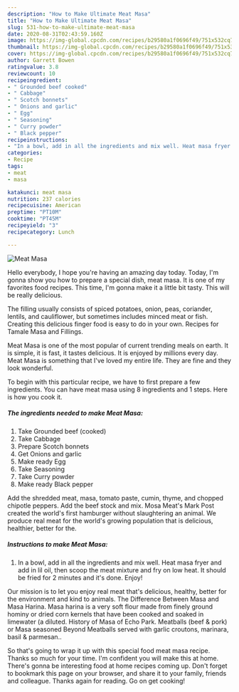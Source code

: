 ```yaml
---
description: "How to Make Ultimate Meat Masa"
title: "How to Make Ultimate Meat Masa"
slug: 531-how-to-make-ultimate-meat-masa
date: 2020-08-31T02:43:59.160Z
image: https://img-global.cpcdn.com/recipes/b29580a1f0696f49/751x532cq70/meat-masa-recipe-main-photo.jpg
thumbnail: https://img-global.cpcdn.com/recipes/b29580a1f0696f49/751x532cq70/meat-masa-recipe-main-photo.jpg
cover: https://img-global.cpcdn.com/recipes/b29580a1f0696f49/751x532cq70/meat-masa-recipe-main-photo.jpg
author: Garrett Bowen
ratingvalue: 3.8
reviewcount: 10
recipeingredient:
- " Grounded beef cooked"
- " Cabbage"
- " Scotch bonnets"
- " Onions and garlic"
- " Egg"
- " Seasoning"
- " Curry powder"
- " Black pepper"
recipeinstructions:
- "In a bowl, add in all the ingredients and mix well. Heat masa fryer and add in lil oil, then scoop the meat mixture and fry on low heat. It should be fried for 2 minutes and it&#39;s done. Enjoy!"
categories:
- Recipe
tags:
- meat
- masa

katakunci: meat masa 
nutrition: 237 calories
recipecuisine: American
preptime: "PT10M"
cooktime: "PT45M"
recipeyield: "3"
recipecategory: Lunch

---
```



![Meat Masa](https://img-global.cpcdn.com/recipes/b29580a1f0696f49/751x532cq70/meat-masa-recipe-main-photo.jpg)

Hello everybody, I hope you're having an amazing day today. Today, I'm gonna show you how to prepare a special dish, meat masa. It is one of my favorites food recipes. This time, I'm gonna make it a little bit tasty. This will be really delicious.

The filling usually consists of spiced potatoes, onion, peas, coriander, lentils, and cauliflower, but sometimes includes minced meat or fish. Creating this delicious finger food is easy to do in your own. Recipes for Tamale Masa and Fillings.

Meat Masa is one of the most popular of current trending meals on earth. It is simple, it is fast, it tastes delicious. It is enjoyed by millions every day. Meat Masa is something that I've loved my entire life. They are fine and they look wonderful.


To begin with this particular recipe, we have to first prepare a few ingredients. You can have meat masa using 8 ingredients and 1 steps. Here is how you cook it.

<!--inarticleads1-->

##### The ingredients needed to make Meat Masa:

1. Take  Grounded beef (cooked)
1. Take  Cabbage
1. Prepare  Scotch bonnets
1. Get  Onions and garlic
1. Make ready  Egg
1. Take  Seasoning
1. Take  Curry powder
1. Make ready  Black pepper


Add the shredded meat, masa, tomato paste, cumin, thyme, and chopped chipotle peppers. Add the beef stock and mix. Mosa Meat&#39;s Mark Post created the world&#39;s first hamburger without slaughtering an animal. We produce real meat for the world&#39;s growing population that is delicious, healthier, better for the. 

<!--inarticleads2-->

##### Instructions to make Meat Masa:

1. In a bowl, add in all the ingredients and mix well. Heat masa fryer and add in lil oil, then scoop the meat mixture and fry on low heat. It should be fried for 2 minutes and it&#39;s done. Enjoy!


Our mission is to let you enjoy real meat that&#39;s delicious, healthy, better for the environment and kind to animals. The Difference Between Masa and Masa Harina. Masa harina is a very soft flour made from finely ground hominy or dried corn kernels that have been cooked and soaked in limewater (a diluted. History of Masa of Echo Park. Meatballs (beef &amp; pork) or Masa seasoned Beyond Meatballs served with garlic croutons, marinara, basil &amp; parmesan.. 

So that's going to wrap it up with this special food meat masa recipe. Thanks so much for your time. I'm confident you will make this at home. There's gonna be interesting food at home recipes coming up. Don't forget to bookmark this page on your browser, and share it to your family, friends and colleague. Thanks again for reading. Go on get cooking!
